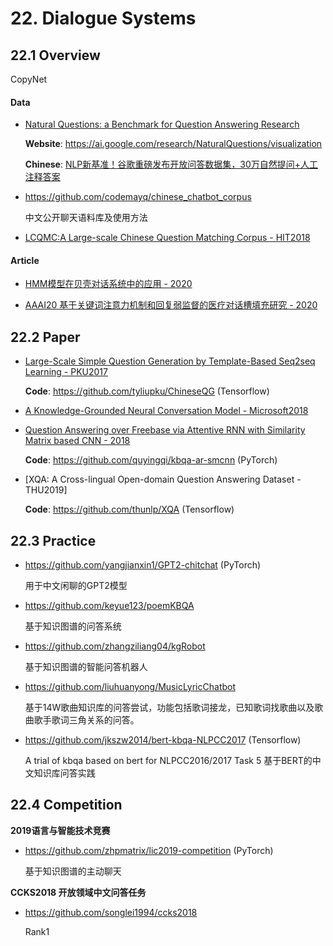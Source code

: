 
# 22. Dialogue Systems

## 22.1 Overview

CopyNet

#### Data

- [Natural Questions: a Benchmark for Question Answering Research](https://ai.google/research/pubs/pub47761)

    **Website**: <https://ai.google.com/research/NaturalQuestions/visualization>

    **Chinese**: [NLP新基准！谷歌重磅发布开放问答数据集，30万自然提问+人工注释答案](http://www.sohu.com/a/291408751_642762)

- <https://github.com/codemayq/chinese_chatbot_corpus>

    中文公开聊天语料库及使用方法

- [LCQMC:A Large-scale Chinese Question Matching Corpus - HIT2018](https://www.aclweb.org/anthology/C18-1166/)

#### Article

- [HMM模型在贝壳对话系统中的应用 - 2020](https://mp.weixin.qq.com/s?__biz=MzI3ODgwODA2MA==&mid=2247488053&idx=3&sn=b075a65c16b2b9f72061bde6db296c1f)

- [AAAI20 基于关键词注意力机制和回复弱监督的医疗对话槽填充研究 - 2020](https://mp.weixin.qq.com/s?__biz=MzIxMjAzNDY5Mg==&mid=2650797127&idx=1&sn=f309a091e910e61198b1864b028f51eb)


## 22.2 Paper

- [Large-Scale Simple Question Generation by Template-Based Seq2seq Learning - PKU2017](http://tcci.ccf.org.cn/conference/2017/papers/1066.pdf)

    **Code**: <https://github.com/tyliupku/ChineseQG> (Tensorflow)

- [A Knowledge-Grounded Neural Conversation Model - Microsoft2018](https://arxiv.org/abs/1702.01932)

- [Question Answering over Freebase via Attentive RNN with Similarity Matrix based CNN - 2018](https://arxiv.org/abs/1804.03317v2)

    **Code**: <https://github.com/quyingqi/kbqa-ar-smcnn> (PyTorch)

- [XQA: A Cross-lingual Open-domain Question Answering Dataset - THU2019]

    **Code**: <https://github.com/thunlp/XQA> (Tensorflow)


## 22.3 Practice

- <https://github.com/yangjianxin1/GPT2-chitchat> (PyTorch)

    用于中文闲聊的GPT2模型

- <https://github.com/keyue123/poemKBQA>

    基于知识图谱的问答系统

- <https://github.com/zhangziliang04/kgRobot>

    基于知识图谱的智能问答机器人

- <https://github.com/liuhuanyong/MusicLyricChatbot>

    基于14W歌曲知识库的问答尝试，功能包括歌词接龙，已知歌词找歌曲以及歌曲歌手歌词三角关系的问答。

- <https://github.com/jkszw2014/bert-kbqa-NLPCC2017> (Tensorflow)

    A trial of kbqa based on bert for NLPCC2016/2017 Task 5  基于BERT的中文知识库问答实践


## 22.4 Competition

**2019语言与智能技术竞赛**

- <https://github.com/zhpmatrix/lic2019-competition> (PyTorch)

    基于知识图谱的主动聊天


**CCKS2018 开放领域中文问答任务**

- <https://github.com/songlei1994/ccks2018>

    Rank1